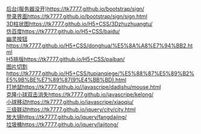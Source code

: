 [后台(服务器没开)](https://tk7777.github.io/bootstrap/sign/)https://tk7777.github.io/bootstrap/sign/<br/>
[登录界面](https://tk7777.github.io/bootstrap/sign/sign.html)https://tk7777.github.io/bootstrap/sign/sign.html<br/>
[3D柱状图](https://tk7777.github.io/H5+CSS/3Dzhuzhuangtu/)https://tk7777.github.io/H5+CSS/3Dzhuzhuangtu/<br/>
[仿百度](https://tk7777.github.io/H5+CSS/baidu/)https://tk7777.github.io/H5+CSS/baidu/<br/>
[幽灵按钮](https://tk7777.github.io/H5+CSS/donghua/%E5%8A%A8%E7%94%BB2.html)https://tk7777.github.io/H5+CSS/donghua/%E5%8A%A8%E7%94%BB2.html<br/>
[H5排版](https://tk7777.github.io/H5+CSS/paiban/)https://tk7777.github.io/H5+CSS/paiban/<br/>
[图片切割](https://tk7777.github.io/H5+CSS/tupianqiege/%E5%88%87%E5%89%B2%E5%9B%BE%E7%89%87(9%E4%BB%BD).html)https://tk7777.github.io/H5+CSS/tupianqiege/%E5%88%87%E5%89%B2%E5%9B%BE%E7%89%87(9%E4%BB%BD).html<br/>
[打地鼠](https://tk7777.github.io//javascripe/dadishu/mouse.html)https://tk7777.github.io//javascripe/dadishu/mouse.html<br/>
[克隆小球双击消失](https://tk7777.github.io/javascripe/kelong/)https://tk7777.github.io/javascripe/kelong/<br/>
[小球移动](https://tk7777.github.io/javascripe/xiaoqiu/)https://tk7777.github.io/javascripe/xiaoqiu/<br/>
[三级联动](https://tk7777.github.io/jquery/city/city.html)https://tk7777.github.io/jquery/city/city.html<br/>
[放大镜](https://tk7777.github.io/jquery/fangdajing/)https://tk7777.github.io/jquery/fangdajing/<br/>
[垃圾桶](https://tk7777.github.io/jquery/lajitong/)https://tk7777.github.io/jquery/lajitong/
